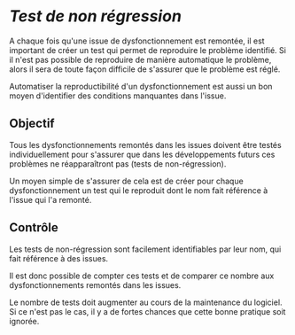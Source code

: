 _Test de non régression_
==========================

A chaque fois qu'une issue de dysfonctionnement est remontée, il est important de créer
un test qui permet de reproduire le problème identifié. Si il n'est pas possible de 
reproduire de manière automatique le problème, alors il sera de toute façon difficile 
de s'assurer que le problème est réglé.

Automatiser la reproductibilité d'un dysfonctionnement est aussi un bon moyen d'identifier
des conditions manquantes dans l'issue.

Objectif
--------

Tous les dysfonctionnements remontés dans les issues doivent être testés individuellement
pour s'assurer que dans les développements futurs ces problèmes ne réapparaîtront pas (tests de non-régression).

Un moyen simple de s'assurer de cela est de créer pour chaque dysfonctionnement un test qui le reproduit dont le nom fait référence à l'issue qui l'a remonté.

Contrôle
--------

Les tests de non-régression sont facilement identifiables par leur nom, qui fait référence à des issues.

Il est donc possible de compter ces tests et de comparer ce nombre aux dysfonctionnements remontés dans les issues.

Le nombre de tests doit augmenter au cours de la maintenance du logiciel. Si ce n'est pas le cas, il y a de fortes chances que cette bonne pratique soit ignorée.
